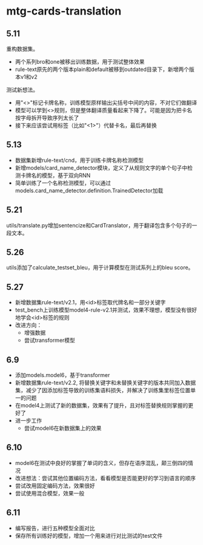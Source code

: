 # mtg-cards-translation

## 5.11

重构数据集。

- 两个系列bro和one被移出训练数据，用于测试整体效果
- rule-text原先的两个版本plain和default被移到outdated目录下，新增两个版本v1和v2

测试新想法。

- 用"<>"标记卡牌名称，训练模型原样输出尖括号中间的内容，不对它们做翻译
- 模型可以学到<>规则，但是整体翻译质量看起来下降了。可能是因为把卡名按字母拆开导致序列太长了
- 接下来应该尝试用标签（比如"<1>"）代替卡名，最后再替换

## 5.13

- 数据集新增rule-text/cnd，用于训练卡牌名称检测模型
- 新增models/card_name_detector模块，定义了从规则文字的单个句子中检测卡牌名的模型，基于双向RNN
- 简单训练了一个名称检测模型，可以通过models.card_name_detector.definition.TrainedDetector加载

## 5.21

utils/translate.py增加sentencize和CardTranslator，用于翻译包含多个句子的一段文本。

## 5.26

utils添加了calculate_testset_bleu，用于计算模型在测试系列上的bleu score。

## 5.27

- 新增数据集rule-text/v2.1，用\<id\>标签取代牌名和一部分关键字
- test_bench上训练模型model4-rule-v2.1并测试，效果不理想，模型没有很好地学会\<id\>标签的规则
- 改进方向：
    - 增强数据
    - 尝试transformer模型

## 6.9

- 添加models.model6，基于transformer
- 新增数据集rule-text/v2.2, 将替换关键字和未替换关键字的版本共同加入数据集，减少了因添加标签导致的训练集语料损失，并解决了训练集里标签位置单一的问题
- 在model4上测试了新的数据集，效果有了提升，且对标签替换规则掌握的更好了
- 进一步工作
    - 尝试model6在新数据集上的效果
  
## 6.10
- model6在测试中良好的掌握了单词的含义，但存在语序混乱，颠三倒四的情况
- 改进想法：尝试其他位置编码方法，看看模型是否能更好的学习到语言的顺序
- 尝试改用固定编码方法，效果很好
- 尝试使用混合模型，效果一般

## 6.11
- 编写报告，进行五种模型全面对比
- 保存所有训练好的模型，增加一个用来进行对比测试的test文件
